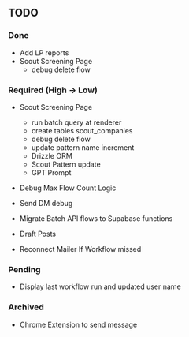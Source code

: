 ## TODO

### Done

- Add LP reports
- Scout Screening Page
  - debug delete flow

### Required (High -> Low)

- Scout Screening Page
  - run batch query at renderer
  - create tables scout_companies
  - debug delete flow
  - update pattern name increment
  - Drizzle ORM
  - Scout Pattern update
  - GPT Prompt
- Debug Max Flow Count Logic

- Send DM debug
- Migrate Batch API flows to Supabase functions
- Draft Posts
- Reconnect Mailer If Workflow missed

### Pending

- Display last workflow run and updated user name

### Archived

- Chrome Extension to send message
